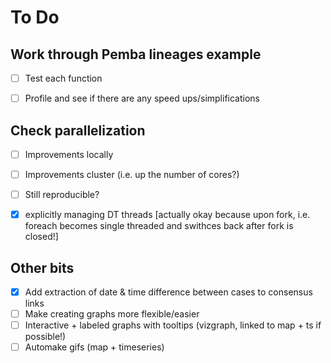 
# To Do

## Work through Pemba lineages example

- [ ] Test each function

- [ ] Profile and see if there are any speed ups/simplifications

## Check parallelization

- [ ] Improvements locally

- [ ] Improvements cluster (i.e. up the number of cores?)

- [ ] Still reproducible?

- [x] explicitly managing DT threads [actually okay because upon fork, i.e. foreach
      becomes single threaded and swithces back after fork is closed!]

## Other bits
- [x] Add extraction of date & time difference between cases to consensus links
- [ ] Make creating graphs more flexible/easier
- [ ] Interactive + labeled graphs with tooltips (vizgraph, linked to map + ts if possible!) 
- [ ] Automake gifs (map + timeseries)
